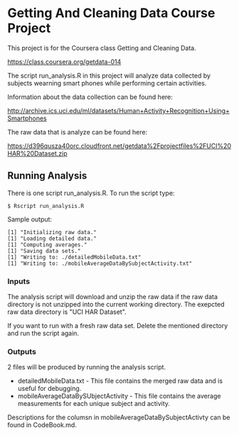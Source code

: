 # Getting And Cleaning Data Course Project

This project is for the Coursera class Getting and Cleaning Data.

https://class.coursera.org/getdata-014

The script run_analysis.R in this project will analyze data collected by
subjects wearning smart phones while performing certain activities.

Information about the data collection can be found here:

http://archive.ics.uci.edu/ml/datasets/Human+Activity+Recognition+Using+Smartphones

The raw data that is analyze can be found here:

https://d396qusza40orc.cloudfront.net/getdata%2Fprojectfiles%2FUCI%20HAR%20Dataset.zip 

## Running Analysis

There is one script run_analysis.R.  To run the script type:

    $ Rscript run_analysis.R

Sample output:

    [1] "Initializing raw data."
    [1] "Loading detailed data."
    [1] "Computing averages."
    [1] "Saving data sets."
    [1] "Writing to: ./detailedMobileData.txt"
    [1] "Writing to: ./mobileAverageDataBySubjectActivity.txt"

### Inputs

The analysis script will download and unzip the raw data if the raw data
directory is not unzipped into the current working directory.  The exepcted
raw data directory is "UCI HAR Dataset".

If you want to run with a fresh raw data set.  Delete the mentioned directory
and run the script again.

### Outputs

2 files will be produced by running the analysis script.

* detailedMobileData.txt - This file contains the merged raw data and is useful for debugging.
* mobileAverageDataBySUbjectActivity - This file contains the average measurements for each unique subject and activity.

Descriptions for the columsn in mobileAverageDataBySubjectActivty can be found
in CodeBook.md.

